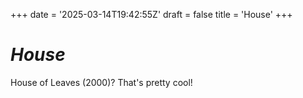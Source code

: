 +++
date = '2025-03-14T19:42:55Z'
draft = false
title = 'House'
+++

# *House*

House of Leaves (2000)? That's pretty cool!